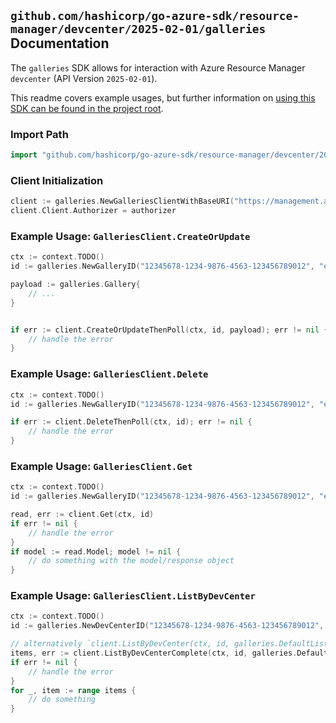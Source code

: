 
## `github.com/hashicorp/go-azure-sdk/resource-manager/devcenter/2025-02-01/galleries` Documentation

The `galleries` SDK allows for interaction with Azure Resource Manager `devcenter` (API Version `2025-02-01`).

This readme covers example usages, but further information on [using this SDK can be found in the project root](https://github.com/hashicorp/go-azure-sdk/tree/main/docs).

### Import Path

```go
import "github.com/hashicorp/go-azure-sdk/resource-manager/devcenter/2025-02-01/galleries"
```


### Client Initialization

```go
client := galleries.NewGalleriesClientWithBaseURI("https://management.azure.com")
client.Client.Authorizer = authorizer
```


### Example Usage: `GalleriesClient.CreateOrUpdate`

```go
ctx := context.TODO()
id := galleries.NewGalleryID("12345678-1234-9876-4563-123456789012", "example-resource-group", "devCenterName", "galleryName")

payload := galleries.Gallery{
	// ...
}


if err := client.CreateOrUpdateThenPoll(ctx, id, payload); err != nil {
	// handle the error
}
```


### Example Usage: `GalleriesClient.Delete`

```go
ctx := context.TODO()
id := galleries.NewGalleryID("12345678-1234-9876-4563-123456789012", "example-resource-group", "devCenterName", "galleryName")

if err := client.DeleteThenPoll(ctx, id); err != nil {
	// handle the error
}
```


### Example Usage: `GalleriesClient.Get`

```go
ctx := context.TODO()
id := galleries.NewGalleryID("12345678-1234-9876-4563-123456789012", "example-resource-group", "devCenterName", "galleryName")

read, err := client.Get(ctx, id)
if err != nil {
	// handle the error
}
if model := read.Model; model != nil {
	// do something with the model/response object
}
```


### Example Usage: `GalleriesClient.ListByDevCenter`

```go
ctx := context.TODO()
id := galleries.NewDevCenterID("12345678-1234-9876-4563-123456789012", "example-resource-group", "devCenterName")

// alternatively `client.ListByDevCenter(ctx, id, galleries.DefaultListByDevCenterOperationOptions())` can be used to do batched pagination
items, err := client.ListByDevCenterComplete(ctx, id, galleries.DefaultListByDevCenterOperationOptions())
if err != nil {
	// handle the error
}
for _, item := range items {
	// do something
}
```
